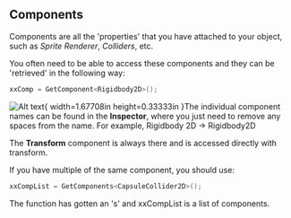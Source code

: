 ## Components

Components are all the 'properties' that you have attached to your
object, such as *Sprite Renderer*, *Colliders*, etc.

You often need to be able to access these components and they can be 'retrieved'
in the following way:

```csharp
xxComp = GetComponent<Rigidbody2D>();
```

![Alt text](media/image53.png){ width=1.67708in height=0.33333in }The individual component names can
be found in the **Inspector**, where you just need to remove any
spaces from the name. For example, Rigidbody 2D -> Rigidbody2D

The **Transform** component is always there and is accessed directly with transform.

If you have multiple of the same component, you should use:

```csharp
xxCompList = GetComponents<CapsuleCollider2D>();
```

The function has gotten an 's' and xxCompList is a list of components.
